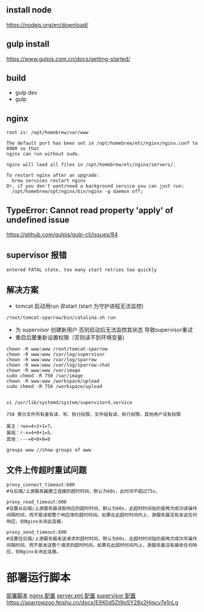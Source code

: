 install node
---
https://nodejs.org/en/download/

gulp install
---
https://www.gulpjs.com.cn/docs/getting-started/


build
---

- gulp dev
- gulp

nginx
---

```
root is: /opt/homebrew/var/www

The default port has been set in /opt/homebrew/etc/nginx/nginx.conf to 8080 so that
nginx can run without sudo.

nginx will load all files in /opt/homebrew/etc/nginx/servers/.

To restart nginx after an upgrade:
  brew services restart nginx
Or, if you don't want/need a background service you can just run:
  /opt/homebrew/opt/nginx/bin/nginx -g daemon off;
```

TypeError: Cannot read property 'apply' of undefined issue
---
https://github.com/gulpjs/gulp-cli/issues/84

## supervisor 报错

```
entered FATAL state, too many start retries too quickly
```

## 解决方案

- tomcat 启动用run 非start (start 为守护进程无法监控)

```
/root/tomcat-sparrow/bin/catalina.sh run
```

- 为 supervisor 创建新用户 否则启动后无法监控其状态 导致supervisor重试
- 重启后要重新设置权限（否则读不到环境变量)

```
chown -R www:www /root/tomcat-sparrow
chown -R www:www /var/log/supervisor
chown -R www:www /var/log/sparrow
chown -R www:www /var/log/sparrow-chat
chown -R www:www /var/image
sudo chmod -R 750 /var/image
chown -R www:www /workspace/upload
sudo chmod -R 750 /workspace/upload


vi /usr/lib/systemd/system/supervisord.service

750 表示文件所有者有读、写、执行权限，文件组有读、执行权限，其他用户没有权限

属主：rwx=4+2+1=7。
属组：r-x=4+0+1=5。
其他：---=0+0+0=0

groups www //show groups of www
```

## 文件上传超时重试问题

```
proxy_connect_timeout:600 
#与后端/上游服务器建立连接的超时时间，默认为60s，此时间不超过75s。

proxy_read_timeout:600 
#设置从后端/上游服务器读取响应的超时时间，默认为60s，此超时时间指的是两次成功读操作间隔时间，而不是读取整个响应体的超时时间。如果在此超时时间内上，游服务器没有发送任何响应，则Nginx关闭此连接。

proxy_send_timeout:600
#设置往后端/上游服务器发送请求的超时时间，默认为60s，此超时时间指的是两次成功写操作间隔时间，而不是发送整个请求的超时时间。如果在此超时时间内上，游服务器没有接收任何响应，则Nginx关闭此连接。

```

# 部署运行脚本

[部署脚本](deploy/deploy.md)
[nginx 配置](deploy/nginx.conf)
[server.xml 配置](deploy/server.xml)
[supervisor 配置](deploy/supervisor.md)
https://sparrowzoo.feishu.cn/docx/E9X0d5Zt9oSY28x2Hjqcv7e1nLg


